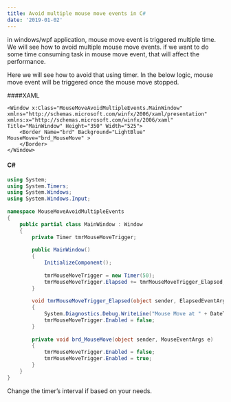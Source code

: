 ```yaml
---
title: Avoid multiple mouse move events in C#
date: '2019-01-02'
---
```


in windows/wpf application, mouse move event is triggered multiple time. We will see how to avoid multiple mouse move events. if we want to do some time consuming task in mouse move event, that will affect the performance.

Here we will see how to avoid that using timer. In the below logic, mouse move event will be triggered once the mouse move stopped.

####XAML

```XAML
<Window x:Class="MouseMoveAvoidMultipleEvents.MainWindow" xmlns="http://schemas.microsoft.com/winfx/2006/xaml/presentation" xmlns:x="http://schemas.microsoft.com/winfx/2006/xaml" Title="MainWindow" Height="350" Width="525">
    <Border Name="brd" Background="LightBlue" MouseMove="brd_MouseMove" >
    </Border>
</Window>
```

#### C&#35; 
```C#
using System;
using System.Timers;
using System.Windows;
using System.Windows.Input;
 
namespace MouseMoveAvoidMultipleEvents
{
    public partial class MainWindow : Window
    {
        private Timer tmrMouseMoveTrigger;
 
        public MainWindow()
        {
            InitializeComponent();
 
            tmrMouseMoveTrigger = new Timer(50);
            tmrMouseMoveTrigger.Elapsed += tmrMouseMoveTrigger_Elapsed;
        }
 
        void tmrMouseMoveTrigger_Elapsed(object sender, ElapsedEventArgs e)
        {
            System.Diagnostics.Debug.WriteLine("Mouse Move at " + DateTime.Now.Ticks.ToString());
            tmrMouseMoveTrigger.Enabled = false;
        }
 
        private void brd_MouseMove(object sender, MouseEventArgs e)
        {
            tmrMouseMoveTrigger.Enabled = false;
            tmrMouseMoveTrigger.Enabled = true;
        }
    }
}
```

Change the timer’s interval if based on your needs.
